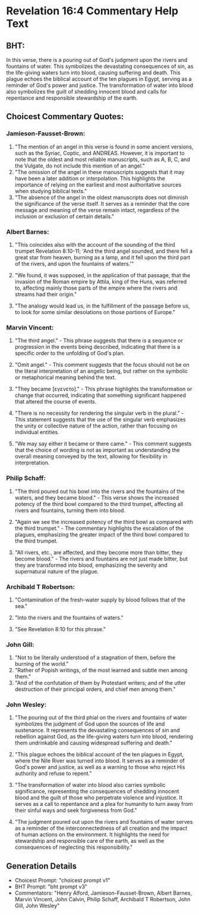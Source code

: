 # Revelation 16:4 Commentary Help Text

## BHT:
In this verse, there is a pouring out of God's judgment upon the rivers and fountains of water. This symbolizes the devastating consequences of sin, as the life-giving waters turn into blood, causing suffering and death. This plague echoes the biblical account of the ten plagues in Egypt, serving as a reminder of God's power and justice. The transformation of water into blood also symbolizes the guilt of shedding innocent blood and calls for repentance and responsible stewardship of the earth.

## Choicest Commentary Quotes:
### Jamieson-Fausset-Brown:
1. "The mention of an angel in this verse is found in some ancient versions, such as the Syriac, Coptic, and ANDREAS. However, it is important to note that the oldest and most reliable manuscripts, such as A, B, C, and the Vulgate, do not include this mention of an angel."
2. "The omission of the angel in these manuscripts suggests that it may have been a later addition or interpolation. This highlights the importance of relying on the earliest and most authoritative sources when studying biblical texts."
3. "The absence of the angel in the oldest manuscripts does not diminish the significance of the verse itself. It serves as a reminder that the core message and meaning of the verse remain intact, regardless of the inclusion or exclusion of certain details."

### Albert Barnes:
1. "This coincides also with the account of the sounding of the third trumpet Revelation 8:10-11; 'And the third angel sounded, and there fell a great star from heaven, burning as a lamp, and it fell upon the third part of the rivers, and upon the fountains of waters.'" 

2. "We found, it was supposed, in the application of that passage, that the invasion of the Roman empire by Attila, king of the Huns, was referred to, affecting mainly those parts of the empire where the rivers and streams had their origin."

3. "The analogy would lead us, in the fulfillment of the passage before us, to look for some similar desolations on those portions of Europe."

### Marvin Vincent:
1. "The third angel." - This phrase suggests that there is a sequence or progression in the events being described, indicating that there is a specific order to the unfolding of God's plan.

2. "Omit angel." - This comment suggests that the focus should not be on the literal interpretation of an angelic being, but rather on the symbolic or metaphorical meaning behind the text.

3. "They became [εγενετο]." - This phrase highlights the transformation or change that occurred, indicating that something significant happened that altered the course of events.

4. "There is no necessity for rendering the singular verb in the plural." - This statement suggests that the use of the singular verb emphasizes the unity or collective nature of the action, rather than focusing on individual entities.

5. "We may say either it became or there came." - This comment suggests that the choice of wording is not as important as understanding the overall meaning conveyed by the text, allowing for flexibility in interpretation.

### Philip Schaff:
1. "The third poured out his bowl into the rivers and the fountains of the waters, and they became blood." - This verse shows the increased potency of the third bowl compared to the third trumpet, affecting all rivers and fountains, turning them into blood.

2. "Again we see the increased potency of the third bowl as compared with the third trumpet." - The commentary highlights the escalation of the plagues, emphasizing the greater impact of the third bowl compared to the third trumpet.

3. "All rivers, etc., are affected, and they become more than bitter, they become blood." - The rivers and fountains are not just made bitter, but they are transformed into blood, emphasizing the severity and supernatural nature of the plague.

### Archibald T Robertson:
1. "Contamination of the fresh-water supply by blood follows that of the sea." 

2. "Into the rivers and the fountains of waters." 

3. "See Revelation 8:10 for this phrase."

### John Gill:
1. "Not to be literally understood of a stagnation of them, before the burning of the world."
2. "Rather of Popish writings, of the most learned and subtle men among them."
3. "And of the confutation of them by Protestant writers; and of the utter destruction of their principal orders, and chief men among them."

### John Wesley:
1. "The pouring out of the third phial on the rivers and fountains of water symbolizes the judgment of God upon the sources of life and sustenance. It represents the devastating consequences of sin and rebellion against God, as the life-giving waters turn into blood, rendering them undrinkable and causing widespread suffering and death."

2. "This plague echoes the biblical account of the ten plagues in Egypt, where the Nile River was turned into blood. It serves as a reminder of God's power and justice, as well as a warning to those who reject His authority and refuse to repent."

3. "The transformation of water into blood also carries symbolic significance, representing the consequences of shedding innocent blood and the guilt of those who perpetrate violence and injustice. It serves as a call to repentance and a plea for humanity to turn away from their sinful ways and seek forgiveness from God."

4. "The judgment poured out upon the rivers and fountains of water serves as a reminder of the interconnectedness of all creation and the impact of human actions on the environment. It highlights the need for stewardship and responsible care of the earth, as well as the consequences of neglecting this responsibility."


## Generation Details
- Choicest Prompt: "choicest prompt v1"
- BHT Prompt: "bht prompt v3"
- Commentators: "Henry Alford, Jamieson-Fausset-Brown, Albert Barnes, Marvin Vincent, John Calvin, Philip Schaff, Archibald T Robertson, John Gill, John Wesley"
